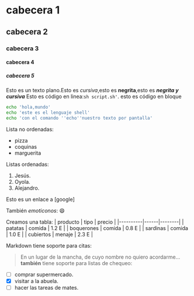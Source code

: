 
# cabecera 1
## cabecera 2
### cabecera 3
#### cabecera 4
##### cabecera 5
Esto es un texto plano.Esto es *cursiva*,esto es **negrita**,esto es ***negrita y cursiva***
Esto es código en linea:`sh script.sh'`. esto es código en bloque
```sh
echo 'hola,mundo'
echo 'este es el lenguaje shell'
echo 'con el comando ''echo''nuestro texto por pantalla'
```
Lista no ordenadas:


* pizza
* coquinas
* marguerita

Listas ordenadas:

1. Jesús.
2. Oyola.
3. Alejandro.

Esto es un enlace a [google]




También *emoticonos*:
:smile:

Creamos una tabla:
| producto | tipo | precio |
|----------|------|--------|
| patatas | comida | 1.2 E |
| boquerones | comida | 0.8 E |
| sardinas | comida | 1.0 E |
| cubiertos | menaje | 2.3 E |

Markdown tiene soporte para citas:
> En un lugar de la mancha, de cuyo nombre no quiero acordarme...
**también** tiene soporte para listas de chequeo:

- [ ] comprar supermercado.
- [x] visitar a la abuela.
- [ ] hacer las tareas de mates.
